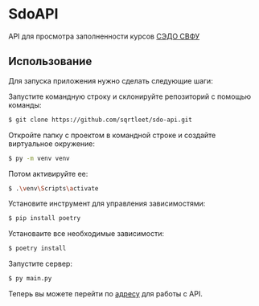 # SdoAPI
API для просмотра заполненности курсов [СЭДО СВФУ](https://sdo.s-vfu.ru/)

## Использование
Для запуска приложения нужно сделать следующие шаги:

Запустите командную строку и склонируйте репозиторий с помощью команды:
```sh
$ git clone https://github.com/sqrtleet/sdo-api.git
```
Откройте папку с проектом в командной строке и создайте виртуальное окружение:
```sh
$ py -m venv venv
```
Потом активируйте ее:
```sh
$ .\venv\Scripts\activate
```
Установите инструмент для управления зависимостями:
```sh
$ pip install poetry
```
Установаите все необходимые зависимости:
```sh
$ poetry install
```
Запустите сервер:
```sh
$ py main.py
```
Теперь вы можете перейти по [адресу](http://127.0.0.1:8000/) для работы с API.
